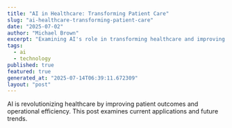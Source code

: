 ```yaml
---
title: "AI in Healthcare: Transforming Patient Care"
slug: "ai-healthcare-transforming-patient-care"
date: "2025-07-02"
author: "Michael Brown"
excerpt: "Examining AI's role in transforming healthcare and improving patient outcomes."
tags:
  - ai
  - technology
published: true
featured: true
generated_at: "2025-07-14T06:39:11.672309"
layout: "post"
---
```


AI is revolutionizing healthcare by improving patient outcomes and operational efficiency. This post examines current applications and future trends.